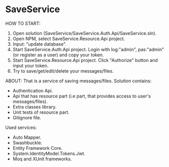 # SaveService

HOW TO START:
1) Open solution (SaveService/SaveService.Auth.Api/SaveService.sln).
2) Open NPM, select SaveService.Resource.Api project.
3) Input: "update database".
4) Start SaveService.Auth.Api project. Login with log:"admin", pas:"admin" (or register as a user) and copy your token.
5) Start SaveService.Resource.Api project. Click "Authorize" button and input your token.
6) Try to save/get/edit/delete your messages/files.

ABOUT:
That is a service of saving messages/files.
Solution contains:
- Authentication Api.
- Api that has resource part (i.e part, that provides access to user's messages/files).
- Extra classes library.
- Unit tests of resource part.
- Gitignore file.

Used services: 
- Auto Mapper.
- Swashbuckle.
- Entity Framework Core.
- System.IdentityModel.Tokens.Jwt.
- Moq and XUnit frameworks.

